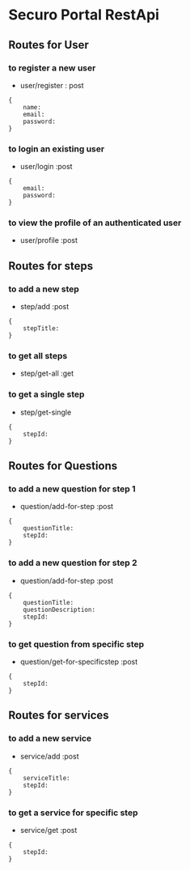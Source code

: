 # Securo Portal RestApi

## Routes for User

### to register a new user

- user/register : post

```
{
    name:
    email:
    password:
}
```

### to login an existing user

- user/login :post

```
{
    email:
    password:
}
```

### to view the profile of an authenticated user

- user/profile :post

## Routes for steps

### to add a new step

- step/add :post

```
{
    stepTitle:
}
```

### to get all steps

- step/get-all :get

### to get a single step

- step/get-single

```
{
    stepId:
}
```

## Routes for Questions

### to add a new question for step 1

- question/add-for-step :post

```
{
    questionTitle:
    stepId:
}
```

### to add a new question for step 2

- question/add-for-step :post

```
{
    questionTitle:
    questionDescription:
    stepId:
}
```

### to get question from specific step

- question/get-for-specificstep :post

```
{
    stepId:
}
```

## Routes for services

### to add a new service

- service/add :post

```
{
    serviceTitle:
    stepId:
}
```

### to get a service for specific step

- service/get :post

```
{
    stepId:
}
```
